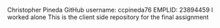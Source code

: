 Christopher Pineda
GitHub username: ccpineda76
EMPLID: 23894459
I worked alone
This is the client side repository for the final assignment